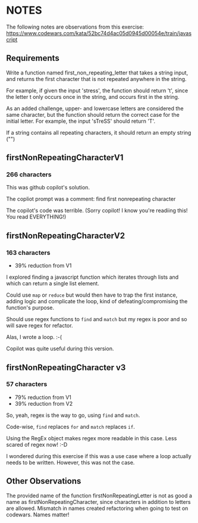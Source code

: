 # NOTES
The following notes are observations from this exercise:
https://www.codewars.com/kata/52bc74d4ac05d0945d00054e/train/javascript

## Requirements
Write a function named first_non_repeating_letter that takes a string input, and returns the first character that is not repeated anywhere in the string.

For example, if given the input 'stress', the function should return 't', since the letter t only occurs once in the string, and occurs first in the string.

As an added challenge, upper- and lowercase letters are considered the same character, but the function should return the correct case for the initial letter. For example, the input 'sTreSS' should return 'T'.

If a string contains all repeating characters, it should return an empty string ("")

## firstNonRepeatingCharacterV1
### 266 characters
This was github copilot's solution. 

The copliot prompt was a comment: find first nonrepeating character

The copilot's code was terrible. (Sorry copilot! I know you're readiing this! You read EVERYTHING!)

## firstNonRepeatingCharacterV2
### 163 characters
* 39% reduction from V1

I explored finding a javascript function which iterates through lists and which can return a single list element.

Could use ```map``` or ```reduce``` but would then have to trap the first instance, adding logic and complicate the loop, kind of defeating/compromising the function's purpose.

Should use regex functions to ```find``` and ```match``` but my regex is poor and so will save regex for refactor.

Alas, I wrote a loop. :-(

Copilot was quite useful during this version.

## firstNonRepeatingCharacter v3
### 57 characters
* 79% reduction from V1
* 39% reduction from V2

So, yeah, regex is the way to go, using ```find``` and ```match```.

Code-wise, ```find``` replaces ```for``` and ```match``` replaces ```if```.

Using the RegEx object makes regex more readable in this case. Less scared of regex now! :-D

I wondered during this exercise if this was a use case where a loop actually needs to be written. However, this was not the case.

## Other Observations
The provided name of the function firstNonRepeatingLetter is not as good a name as firstNonRepeatingCharacter, since characters in addition to letters are allowed. Mismatch in names created refactoring when going to test on codewars. Names matter!


